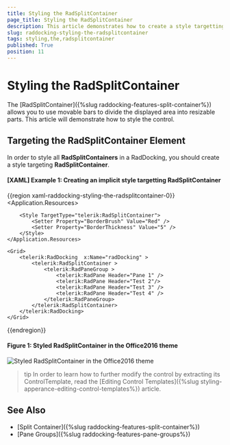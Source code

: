 ```yaml
---
title: Styling the RadSplitContainer
page_title: Styling the RadSplitContainer
description: This article demonstrates how to create a style targetting RadSplitContainer. 
slug: raddocking-styling-the-radsplitcontainer
tags: styling,the,radsplitcontainer
published: True
position: 11
---
```


# Styling the RadSplitContainer

The [RadSplitContainer]({%slug raddocking-features-split-container%}) allows you to use movable bars to divide the displayed area into resizable parts. This article will demonstrate how to style the control.

## Targeting the RadSplitContainer Element

In order to style all __RadSplitContainers__ in a RadDocking, you should create a style targeting __RadSplitContainer__.

#### __[XAML] Example 1: Creating an implicit style targetting RadSplitContainer__

{{region xaml-raddocking-styling-the-radsplitcontainer-0}}
    <Application.Resources>
        <!-- If you are using the NoXaml binaries, you will have to base the style on the default one for the theme like so: 
        <Style TargetType="telerik:RadSplitContainer" BasedOn="{StaticResource RadSplitContainerStyle}">-->

        <Style TargetType="telerik:RadSplitContainer">
            <Setter Property="BorderBrush" Value="Red" />
            <Setter Property="BorderThickness" Value="5" />
        </Style>
    </Application.Resources>

    <Grid>
        <telerik:RadDocking  x:Name="radDocking" >
            <telerik:RadSplitContainer >
                <telerik:RadPaneGroup >
                    <telerik:RadPane Header="Pane 1" />
                    <telerik:RadPane Header="Test 2"/>
                    <telerik:RadPane Header="Test 3" />
                    <telerik:RadPane Header="Test 4" />
                </telerik:RadPaneGroup>
            </telerik:RadSplitContainer>
        </telerik:RadDocking>
    </Grid>
{{endregion}}

#### __Figure 1: Styled RadSplitContainer in the Office2016 theme__
![Styled RadSplitContainer in the Office2016 theme](images/RadDocking_SplitContainer_Style.png)

>tip In order to learn how to further modify the control by extracting its ControlTemplate, read the [Editing Control Templates]({%slug styling-apperance-editing-control-templates%}) article.

## See Also   
 * [Split Container]({%slug raddocking-features-split-container%})
 * [Pane Groups]({%slug raddocking-features-pane-groups%})
